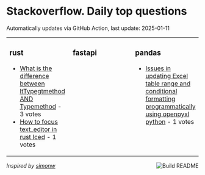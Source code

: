 # Stackoverflow. Daily top questions 

Automatically updates via GitHub Action, last update: <!-- date starts -->2025-01-11<!-- date ends -->


<table><tr><td valign="top" width="33%">

### rust
<!-- rust starts -->
* [What is the difference between ltTypegtmethod AND Typemethod](https://stackoverflow.com/questions/79346708/what-is-the-difference-between-typemethod-and-typemethod) - 3 votes
* [How to focus text_editor in rust Iced](https://stackoverflow.com/questions/79345013/how-to-focus-text-editor-in-rust-iced) - 1 votes
<!-- rust ends -->
</td><td valign="top" width="34%">


### fastapi
<!-- fastapi starts -->

<!-- fastapi ends -->
</td><td valign="top" width="34%">


### pandas
<!-- pandas starts -->
* [Issues in updating Excel table range and conditional formatting programmatically using openpyxl python](https://stackoverflow.com/questions/79346838/issues-in-updating-excel-table-range-and-conditional-formatting-programmatically) - 1 votes
<!-- pandas ends -->
</td></tr></table>

<a href="https://github.com/hp0404/hp0404/actions"><img src="https://github.com/hp0404/hp0404/workflows/Build%20README/badge.svg" align="right" alt="Build README"></a> <p>*Inspired by  [simonw](https://github.com/simonw/simonw)*</p>
